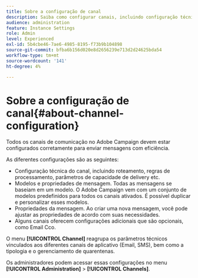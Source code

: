 ```yaml
---
title: Sobre a configuração de canal
description: Saiba como configurar canais, incluindo configuração técnica, propriedades de mensagem e modelos
audience: administration
feature: Instance Settings
role: Admin
level: Experienced
exl-id: 5b4cbe46-7ae6-4985-8195-f73b9b104898
source-git-commit: bfba6b156d020e8d2656239e713d2d24625bda54
workflow-type: tm+mt
source-wordcount: '141'
ht-degree: 4%

---
```


# Sobre a configuração de canal{#about-channel-configuration}

Todos os canais de comunicação no Adobe Campaign devem estar configurados corretamente para enviar mensagens com eficiência.

As diferentes configurações são as seguintes:

* Configuração técnica do canal, incluindo roteamento, regras de processamento, parâmetros de capacidade de delivery etc.
* Modelos e propriedades de mensagem. Todas as mensagens se baseiam em um modelo. O Adobe Campaign vem com um conjunto de modelos predefinidos para todos os canais ativados. É possível duplicar e personalizar esses modelos.
* Propriedades da mensagem. Ao criar uma nova mensagem, você pode ajustar as propriedades de acordo com suas necessidades.
* Alguns canais oferecem configurações adicionais que são opcionais, como Email Cco.

O menu **[!UICONTROL Channel]** reagrupa os parâmetros técnicos vinculados aos diferentes canais de aplicativo (Email, SMS), bem como a tipologia e o gerenciamento de quarentenas.

Os administradores podem acessar essas configurações no menu **[!UICONTROL Administration]** > **[!UICONTROL Channels]**.
